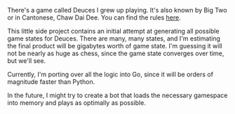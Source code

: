 There's a game called Deuces I grew up playing. 
It's also known by Big Two or in Cantonese, Chaw Dai Dee. 
You can find the rules [here](https://www.pagat.com/climbing/bigtwo.html).

This little side project contains an initial attempt at generating all possible game states for Deuces. 
There are many, many states, and I'm estimating the final product will be gigabytes worth of game state. 
I'm guessing it will not be nearly as huge as chess, since the game state converges over time, but we'll see. 

Currently, I'm porting over all the logic into Go, since it will be orders of magnitude faster than Python. 

In the future, I might try to create a bot that loads the necessary gamespace into memory and plays as optimally as possible. 
